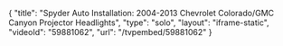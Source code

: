 {
    "title": "Spyder Auto Installation: 2004-2013 Chevrolet Colorado\/GMC Canyon Projector Headlights",
    "type": "solo",
    "layout": "iframe-static",
    "videoId": "59881062",
    "url": "\/tvpembed\/59881062"
}